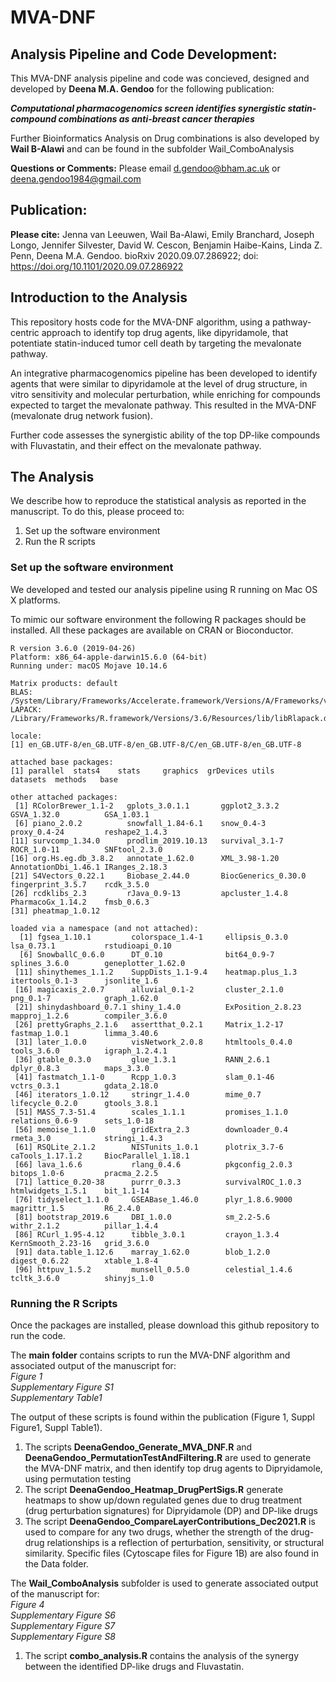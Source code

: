 **MVA-DNF**
========

## Analysis Pipeline and Code Development: 

This MVA-DNF analysis pipeline and code was concieved, designed and developed by **Deena M.A. Gendoo** for the following publication: 

**_Computational pharmacogenomics screen identifies synergistic statin-compound combinations as anti-breast cancer therapies_**

Further Bioinformatics Analysis on Drug combinations is also developed by **Wail B-Alawi** and can be found in the subfolder Wail_ComboAnalysis

**Questions or Comments:** 
Please email d.gendoo@bham.ac.uk or deena.gendoo1984@gmail.com

## Publication: 

**Please cite:** 
Jenna van Leeuwen, Wail Ba-Alawi, Emily Branchard, Joseph Longo, Jennifer Silvester, David W. Cescon, Benjamin Haibe-Kains, Linda Z. Penn, Deena M.A. Gendoo. bioRxiv 2020.09.07.286922; doi: https://doi.org/10.1101/2020.09.07.286922 


## Introduction to the Analysis

This repository hosts code for the MVA-DNF algorithm, using a pathway-centric approach to identify top drug agents, like dipyridamole, that potentiate statin-induced tumor cell death by targeting the mevalonate pathway. 

An integrative pharmacogenomics pipeline has been developed to identify agents that were similar to dipyridamole at the level of drug structure, in vitro sensitivity and molecular perturbation, while enriching for compounds expected to target the mevalonate pathway. This resulted in the MVA-DNF (mevalonate drug network fusion). 

Further code assesses the synergistic ability of the top DP-like compounds with Fluvastatin, and their effect on the mevalonate pathway. 

## The Analysis 

We describe how to reproduce the statistical analysis as reported in the manuscript. To do this, please proceed to:

1. Set up the software environment
2. Run the R scripts

### Set up the software environment

We developed and tested our analysis pipeline using R running on Mac OS X platforms.

To mimic our software environment the following R packages should be installed. All these packages are available on CRAN or Bioconductor.


```
R version 3.6.0 (2019-04-26)
Platform: x86_64-apple-darwin15.6.0 (64-bit)
Running under: macOS Mojave 10.14.6

Matrix products: default
BLAS:   /System/Library/Frameworks/Accelerate.framework/Versions/A/Frameworks/vecLib.framework/Versions/A/libBLAS.dylib
LAPACK: /Library/Frameworks/R.framework/Versions/3.6/Resources/lib/libRlapack.dylib

locale:
[1] en_GB.UTF-8/en_GB.UTF-8/en_GB.UTF-8/C/en_GB.UTF-8/en_GB.UTF-8

attached base packages:
[1] parallel  stats4    stats     graphics  grDevices utils     datasets  methods   base     

other attached packages:
 [1] RColorBrewer_1.1-2   gplots_3.0.1.1       ggplot2_3.3.2        GSVA_1.32.0          GSA_1.03.1          
 [6] piano_2.0.2          snowfall_1.84-6.1    snow_0.4-3           proxy_0.4-24         reshape2_1.4.3      
[11] survcomp_1.34.0      prodlim_2019.10.13   survival_3.1-7       ROCR_1.0-11          SNFtool_2.3.0       
[16] org.Hs.eg.db_3.8.2   annotate_1.62.0      XML_3.98-1.20        AnnotationDbi_1.46.1 IRanges_2.18.3      
[21] S4Vectors_0.22.1     Biobase_2.44.0       BiocGenerics_0.30.0  fingerprint_3.5.7    rcdk_3.5.0          
[26] rcdklibs_2.3         rJava_0.9-13         apcluster_1.4.8      PharmacoGx_1.14.2    fmsb_0.6.3          
[31] pheatmap_1.0.12     

loaded via a namespace (and not attached):
  [1] fgsea_1.10.1         colorspace_1.4-1     ellipsis_0.3.0       lsa_0.73.1           rstudioapi_0.10     
  [6] SnowballC_0.6.0      DT_0.10              bit64_0.9-7          splines_3.6.0        geneplotter_1.62.0  
 [11] shinythemes_1.1.2    SuppDists_1.1-9.4    heatmap.plus_1.3     itertools_0.1-3      jsonlite_1.6        
 [16] magicaxis_2.0.7      alluvial_0.1-2       cluster_2.1.0        png_0.1-7            graph_1.62.0        
 [21] shinydashboard_0.7.1 shiny_1.4.0          ExPosition_2.8.23    mapproj_1.2.6        compiler_3.6.0      
 [26] prettyGraphs_2.1.6   assertthat_0.2.1     Matrix_1.2-17        fastmap_1.0.1        limma_3.40.6        
 [31] later_1.0.0          visNetwork_2.0.8     htmltools_0.4.0      tools_3.6.0          igraph_1.2.4.1      
 [36] gtable_0.3.0         glue_1.3.1           RANN_2.6.1           dplyr_0.8.3          maps_3.3.0          
 [41] fastmatch_1.1-0      Rcpp_1.0.3           slam_0.1-46          vctrs_0.3.1          gdata_2.18.0        
 [46] iterators_1.0.12     stringr_1.4.0        mime_0.7             lifecycle_0.2.0      gtools_3.8.1        
 [51] MASS_7.3-51.4        scales_1.1.1         promises_1.1.0       relations_0.6-9      sets_1.0-18         
 [56] memoise_1.1.0        gridExtra_2.3        downloader_0.4       rmeta_3.0            stringi_1.4.3       
 [61] RSQLite_2.1.2        NISTunits_1.0.1      plotrix_3.7-6        caTools_1.17.1.2     BiocParallel_1.18.1 
 [66] lava_1.6.6           rlang_0.4.6          pkgconfig_2.0.3      bitops_1.0-6         pracma_2.2.5        
 [71] lattice_0.20-38      purrr_0.3.3          survivalROC_1.0.3    htmlwidgets_1.5.1    bit_1.1-14          
 [76] tidyselect_1.1.0     GSEABase_1.46.0      plyr_1.8.6.9000      magrittr_1.5         R6_2.4.0            
 [81] bootstrap_2019.6     DBI_1.0.0            sm_2.2-5.6           withr_2.1.2          pillar_1.4.4        
 [86] RCurl_1.95-4.12      tibble_3.0.1         crayon_1.3.4         KernSmooth_2.23-16   grid_3.6.0          
 [91] data.table_1.12.6    marray_1.62.0        blob_1.2.0           digest_0.6.22        xtable_1.8-4        
 [96] httpuv_1.5.2         munsell_0.5.0        celestial_1.4.6      tcltk_3.6.0          shinyjs_1.0           

```

### Running the R Scripts

Once the packages are installed, please download this github repository to run the code. 

The **main folder** contains scripts to run the MVA-DNF algorithm and associated output of the manuscript for:  
*Figure 1*   
*Supplementary Figure S1*   
*Supplementary Table1*  

The output of these scripts is found within the publication (Figure 1, Suppl Figure1, Suppl Table1). 
1. The scripts  **DeenaGendoo_Generate_MVA_DNF.R** and **DeenaGendoo_PermutationTestAndFiltering.R** are used to generate the MVA-DNF matrix, and then identify top drug agents to Dipryidamole, using permutation testing
2. The script **DeenaGendoo_Heatmap_DrugPertSigs.R** generate heatmaps to show up/down regulated genes due to drug treatment (drug perturbation signatures) for Dipryidamole (DP) and DP-like drugs
3. The script **DeenaGendoo_CompareLayerContributions_Dec2021.R** is used to compare for any two drugs, whether the strength of the drug-drug relationships is a reflection of perturbation, sensitivity, or structural similarity. Specific files (Cytoscape files for Figure 1B) are also found in the Data folder. 


The **Wail_ComboAnalysis** subfolder is used to generate associated output of the manuscript for:  
*Figure 4*  
*Supplementary Figure S6*  
*Supplementary Figure S7*  
*Supplementary Figure S8*    

1. The script **combo_analysis.R** contains the analysis of the synergy between the identified DP-like drugs and Fluvastatin.  
